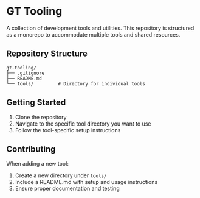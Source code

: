 # GT Tooling

A collection of development tools and utilities. This repository is structured as a monorepo to accommodate multiple tools and shared resources.

## Repository Structure

```
gt-tooling/
├── .gitignore
├── README.md
└── tools/         # Directory for individual tools
```

## Getting Started

1. Clone the repository
2. Navigate to the specific tool directory you want to use
3. Follow the tool-specific setup instructions

## Contributing

When adding a new tool:
1. Create a new directory under `tools/`
2. Include a README.md with setup and usage instructions
3. Ensure proper documentation and testing
